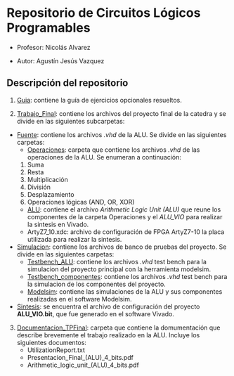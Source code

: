 # Repositorio de Circuitos Lógicos Programables

- Profesor: Nicolás Alvarez

- Autor: Agustín Jesús Vazquez

## Descripción del repositorio

1. [Guia](https://github.com/vazquez-agustin/CLP_Vazquez_Workspace/tree/main/Guia): contiene la guía de ejercicios opcionales resueltos.

2. [Trabajo_Final](https://github.com/vazquez-agustin/CLP_Vazquez_Workspace/tree/main/Trabajo_Final): contiene los archivos del proyecto final de la catedra y se divide en las siguientes subcarpetas:

* [Fuente](https://github.com/vazquez-agustin/CLP_Vazquez_Workspace/tree/main/Trabajo_Final/Fuente): contiene los archivos *.vhd* de la ALU. Se divide en las siguientes carpetas:
    * [Operaciones](https://github.com/vazquez-agustin/CLP_Vazquez_Workspace/tree/main/Trabajo_Final/Fuente/Operaciones): carpeta que contiene los archivos *.vhd* de las operaciones de la ALU. Se enumeran a continuación:
    1. Suma
    2. Resta
    3. Multiplicación
    4. División
    5. Desplazamiento
    6. Operaciones lógicas (AND, OR, XOR)
    * [ALU](https://github.com/vazquez-agustin/CLP_Vazquez_Workspace/tree/main/Trabajo_Final/Fuente/ALU): contiene el archivo *Arithmetic Logic Unit (ALU)* que reune los componentes de la carpeta Operaciones y el *ALU_VIO* para realizar la sintesis en Vivado.
    * ArtyZ7_10.xdc: archivo de configuración de FPGA ArtyZ7-10 la placa utilizada para realizar la sintesis.
* [Simulacion](https://github.com/vazquez-agustin/CLP_Vazquez_Workspace/tree/main/Trabajo_Final/Simulacion): contiene los archivos de banco de pruebas del proyecto. Se divide en las siguientes carpetas:
    * [Testbench_ALU](https://github.com/vazquez-agustin/CLP_Vazquez_Workspace/tree/main/Trabajo_Final/Simulacion/Testbench_ALU): contiene los archivos *.vhd* test bench para la simulacion del proyecto principal con la herramienta modelsim.
    * [Testbench_componentes](https://github.com/vazquez-agustin/CLP_Vazquez_Workspace/tree/main/Trabajo_Final/Simulacion/Testbench_componentes): contiene los archivos *.vhd* test bench para la simulacion de los componentes del proyecto.
    * [Modelsim](https://github.com/vazquez-agustin/CLP_Vazquez_Workspace/tree/main/Trabajo_Final/Simulacion/Modelsim): contiene las simulaciones de la ALU y sus componentes realizadas en el software Modelsim.
* [Sintesis](https://github.com/vazquez-agustin/CLP_Vazquez_Workspace/tree/main/Trabajo_Final/Sintesis): se encuentra el archivo de configuración del proyecto **ALU_VIO.bit**, que fue generado en el software Vivado.

3. [Documentacion_TPFinal](https://github.com/vazquez-agustin/CLP_Vazquez_Workspace/tree/main/Documentacion_TPFinal): carpeta que contiene la domumentación que describe brevemente el trabajo realizado en la ALU. Incluye los siguientes documentos:
    * UtilizationReport.txt
    * Presentacion\_Final\_(ALU)\_4\_bits.pdf
    * Arithmetic\_logic\_unit_(ALU)\_4\_bits.pdf
